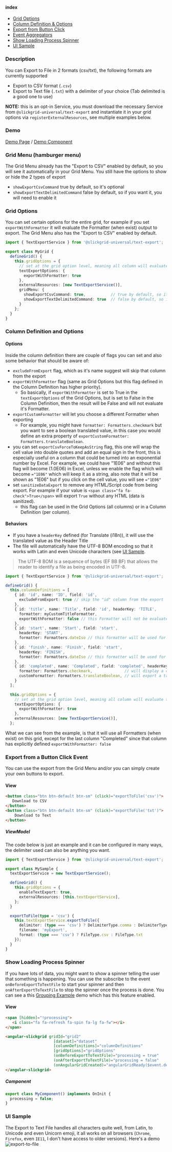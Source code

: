 #### index
- [Grid Options](#grid-options)
- [Column Definition & Options](#column-definition-and-options)
- [Export from Button Click](#export-from-a-button-click-event)
- [Event Aggregators](#event-aggregators)
- [Show Loading Process Spinner](#show-loading-process-spinner)
- [UI Sample](#ui-sample)

### Description
You can Export to File in 2 formats (csv/txt), the following formats are currently supported
- Export to CSV format (`.csv`)
- Export to Text file (`.txt`) with a delimiter of your choice (Tab delimited is a good one to use)

**NOTE:** this is an opt-in Service, you must download the necessary Service from `@slickgrid-universal/text-export` and instantiate it in your grid options via `registerExternalResources`, see multiple examples below.

### Demo
[Demo Page](https://ghiscoding.github.io/slickgrid-universal/#/example02) / [Demo Component](https://github.com/ghiscoding/slickgrid-universal/blob/master/examples/webpack-demo-vanilla-bundle/src/examples/example02.ts)

### Grid Menu (hamburger menu)
The Grid Menu already has the "Export to CSV" enabled by default, so you will see it automatically in your Grid Menu. You still have the options to show or hide the 2 types of export
- `showExportCsvCommand` true by default, so it's optional
- `showExportTextDelimitedCommand` false by default, so if you want it, you will need to enable it

### Grid Options
You can set certain options for the entire grid, for example if you set `exportWithFormatter` it will evaluate the Formatter (when exist) output to export. The Grid Menu also has the "Export to CSV" enabled by default.
```ts
import { TextExportService } from '@slickgrid-universal/text-export';

export class MyGrid {
  defineGrid() {
    this.gridOptions = {
      // set at the grid option level, meaning all column will evaluate the Formatter (when it has a Formatter defined)
      textExportOptions: {
        exportWithFormatter: true
      },
      externalResources: [new TextExportService()],
      gridMenu: {
        showExportCsvCommand: true,           // true by default, so it's optional
        showExportTextDelimitedCommand: true  // false by default, so if you want it, you will need to enable it
      }
    };
  }
}
```

### Column Definition and Options
#### Options
Inside the column definition there are couple of flags you can set and also some behavior that should be aware of:
- `excludeFromExport` flag, which as it's name suggest will skip that column from the export
- `exportWithFormatter` flag (same as Grid Options but this flag defined in the Column Definition has higher priority).
  - So basically, if `exportWithFormatter` is set to True in the `textExportOptions` of the Grid Options, but is set to False in the Column Definition, then the result will be False and will not evaluate it's Formatter.
- `exportCustomFormatter` will let you choose a different Formatter when exporting
  - For example, you might have `formatter: Formatters.checkmark` but you want to see a boolean translated value, in this case you would define an extra property of `exportCustomFormatter: Formatters.translateBoolean`.
- you can set `exportCsvForceToKeepAsString` flag, this one will wrap the cell value into double quotes and add an equal sign in the front, this is especially useful on a column that could be turned into an exponential number by Excel. For example, we could have "1E06" and without this flag will become (1.0E06) in Excel, unless we enable the flag which will become `="1E06"` which will keep it as a string, also note that it will be shown as "1E06" but if you click on the cell value, you will see `="1E06"`
- set `sanitizeDataExport` to remove any HTML/Script code from being export. For example if your value is `<span class="fa fa-check">True</span>` will export `True` without any HTML (data is sanitized).
   - this flag can be used in the Grid Options (all columns) or in a Column Definition (per column).

#### Behaviors
- If you have a `headerKey` defined (for Translate (i18n)), it will use the translated value as the Header Title
- The file will automatically have the UTF-8 BOM encoding so that it works with Latin and even Unicode characters (see [UI Sample](#ui-sample).
> The UTF-8 BOM is a sequence of bytes (EF BB BF) that allows the reader to identify a file as being encoded in UTF-8.

```ts
import { TextExportService } from '@slickgrid-universal/text-export';

defineGrid() {
  this.columnDefinitions = [
    { id: 'id', name: 'ID', field: 'id',
      excludeFromExport: true // skip the "id" column from the export
    },
    { id: 'title', name: 'Title', field: 'id', headerKey: 'TITLE',
      formatter: myCustomTitleFormatter,
      exportWithFormatter: false // this Formatter will not be evaluated
    },
    { id: 'start', name: 'Start', field: 'start',
      headerKey: 'START',
      formatter: Formatters.dateIso // this formatter will be used for the export
    },
    { id: 'finish', name: 'Finish', field: 'start',
      headerKey: 'FINISH',
      formatter: Formatters.dateIso // this formatter will be used for the export
    },
    { id: 'completed', name: 'Completed', field: 'completed', headerKey: 'COMPLETED',
      formatter: Formatters.checkmark,              // will display a checkmark icon in the UI
      customFormatter: Formatters.translateBoolean, // will export a translated value, e.g. in French, True would show as 'Vrai'
    }
  ];

  this.gridOptions = {
    // set at the grid option level, meaning all column will evaluate the Formatter (when it has a Formatter defined)
    textExportOptions: {
      exportWithFormatter: true
    },
    externalResources: [new TextExportService()],
  };
```

What we can see from the example, is that it will use all Formatters (when exist) on this grid, except for the last column "Completed" since that column has explicitly defined `exportWithFormatter: false`

### Export from a Button Click Event
You can use the export from the Grid Menu and/or you can simply create your own buttons to export.
#### View
```html
<button class="btn btn-default btn-sm" (click)="exportToFile('csv')">
   Download to CSV
</button>
<button class="btn btn-default btn-sm" (click)="exportToFile('txt')">
    Download to Text
</button>
```

##### ViewModel
The code below is just an example and it can be configured in many ways, the delimiter used can also be anything you want.
```ts
import { TextExportService } from '@slickgrid-universal/text-export';

export class MySample {
  textExportService = new TextExportService();

  defineGrid() {
    this.gridOptions = {
      enableTextExport: true,
      externalResources: [this.textExportService],
    };
  }

  exportToFile(type = 'csv') {
    this.textExportService.exportToFile({
      delimiter: (type === 'csv') ? DelimiterType.comma : DelimiterType.tab,
      filename: 'myExport',
      format: (type === 'csv') ? FileType.csv : FileType.txt
    });
  }
}
```

### Show Loading Process Spinner
If you have lots of data, you might want to show a spinner telling the user that something is happening. You can use the subscribe to the event `onBeforeExportToTextFile` to start your spinner and then `onAfterExportToTextFile` to stop the spinner once the process is done. You can see a this [Grouping Example](https://ghiscoding.github.io/slickgrid-universal/#/example03) demo which has this feature enabled.

#### View
```html
<span [hidden]="!processing">
   <i class="fa fa-refresh fa-spin fa-lg fa-fw"></i>
</span>

<angular-slickgrid gridId="grid2"
                     [dataset]="dataset"
                     [columnDefinitions]="columnDefinitions"
                     [gridOptions]="gridOptions"
                     (onBeforeExportToTextFile)="processing = true"
                     (onAfterExportToTextFile)="processing = false"
                     (onAngularGridCreated)="angularGridReady($event.detail)">
</angular-slickgrid>
```

##### Component
```ts
export class MyComponent() implements OnInit {
  processing = false;
}
```

### UI Sample
The Export to Text File handles all characters quite well, from Latin, to Unicode and even Unicorn emoji, it all works on all browsers (`Chrome`, `Firefox`, even `IE11`, I don't have access to older versions). Here's a demo
![export-to-file](https://github.com/ghiscoding/aurelia-slickgrid/blob/master/screenshots/export-to-file.png)